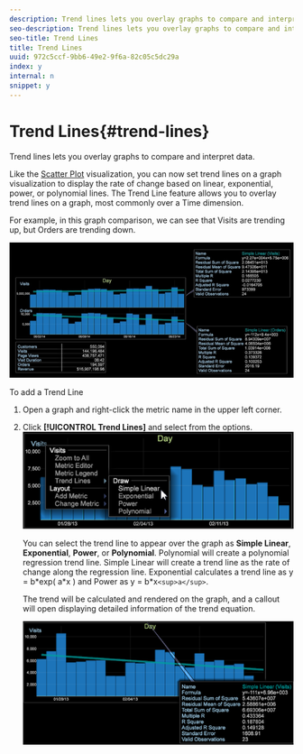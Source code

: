 ```yaml
---
description: Trend lines lets you overlay graphs to compare and interpret data.
seo-description: Trend lines lets you overlay graphs to compare and interpret data.
seo-title: Trend Lines
title: Trend Lines
uuid: 972c5ccf-9bb6-49e2-9f6a-82c05c5dc29a
index: y
internal: n
snippet: y
---
```


# Trend Lines{#trend-lines}

Trend lines lets you overlay graphs to compare and interpret data.

Like the [Scatter Plot](http://marketing.adobe.com/resources/help/en_US/insight/client/?f=c_scat_plots) visualization, you can now set trend lines on a graph visualization to display the rate of change based on linear, exponential, power, or polynomial lines. The Trend Line feature allows you to overlay trend lines on a graph, most commonly over a Time dimension.

For example, in this graph comparison, we can see that Visits are trending up, but Orders are trending down.

![](assets/trend_line.png)

To add a Trend Line

1. Open a graph and right-click the metric name in the upper left corner. 
1. Click **[!UICONTROL Trend Lines]** and select from the options. ![](assets/trend_line_graph.png)

   You can select the trend line to appear over the graph as **Simple Linear**, **Exponential**, **Power**, or **Polynomial**. Polynomial will create a polynomial regression trend line. Simple Linear will create a trend line as the rate of change along the regression line. Exponential calculates a trend line as y = b&#42;exp( a&#42;x ) and Power as y = b&#42;x`<sup>a</sup>`.

   The trend will be calculated and rendered on the graph, and a callout will open displaying detailed information of the trend equation.

   ![](assets/trend_line_detail.png)

